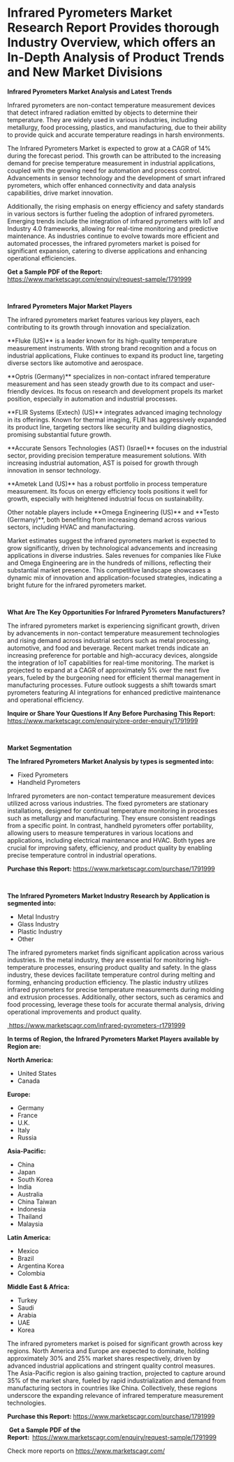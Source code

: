 <p><h1>Infrared Pyrometers Market Research Report Provides thorough Industry Overview, which offers an In-Depth Analysis of Product Trends and New Market Divisions</h1></p><p><strong>Infrared Pyrometers Market Analysis and Latest Trends</strong></p>
<p><p>Infrared pyrometers are non-contact temperature measurement devices that detect infrared radiation emitted by objects to determine their temperature. They are widely used in various industries, including metallurgy, food processing, plastics, and manufacturing, due to their ability to provide quick and accurate temperature readings in harsh environments. </p><p>The Infrared Pyrometers Market is expected to grow at a CAGR of 14% during the forecast period. This growth can be attributed to the increasing demand for precise temperature measurement in industrial applications, coupled with the growing need for automation and process control. Advancements in sensor technology and the development of smart infrared pyrometers, which offer enhanced connectivity and data analysis capabilities, drive market innovation. </p><p>Additionally, the rising emphasis on energy efficiency and safety standards in various sectors is further fueling the adoption of infrared pyrometers. Emerging trends include the integration of infrared pyrometers with IoT and Industry 4.0 frameworks, allowing for real-time monitoring and predictive maintenance. As industries continue to evolve towards more efficient and automated processes, the infrared pyrometers market is poised for significant expansion, catering to diverse applications and enhancing operational efficiencies.</p></p>
<p><strong>Get a Sample PDF of the Report:&nbsp;</strong> <a href="https://www.marketscagr.com/enquiry/request-sample/1791999?utm_campaign=3039&utm_medium=2&utm_source=Github&utm_content=ia&utm_term=10042025&utm_id=infrared-pyrometers">https://www.marketscagr.com/enquiry/request-sample/1791999</a></p>
<p>&nbsp;</p>
<p><strong>Infrared Pyrometers Major Market Players</strong></p>
<p><p>The infrared pyrometers market features various key players, each contributing to its growth through innovation and specialization. </p><p>**Fluke (US)** is a leader known for its high-quality temperature measurement instruments. With strong brand recognition and a focus on industrial applications, Fluke continues to expand its product line, targeting diverse sectors like automotive and aerospace.</p><p>**Optris (Germany)** specializes in non-contact infrared temperature measurement and has seen steady growth due to its compact and user-friendly devices. Its focus on research and development propels its market position, especially in automation and industrial processes.</p><p>**FLIR Systems (Extech) (US)** integrates advanced imaging technology in its offerings. Known for thermal imaging, FLIR has aggressively expanded its product line, targeting sectors like security and building diagnostics, promising substantial future growth.</p><p>**Accurate Sensors Technologies (AST) (Israel)** focuses on the industrial sector, providing precision temperature measurement solutions. With increasing industrial automation, AST is poised for growth through innovation in sensor technology.</p><p>**Ametek Land (US)** has a robust portfolio in process temperature measurement. Its focus on energy efficiency tools positions it well for growth, especially with heightened industrial focus on sustainability.</p><p>Other notable players include **Omega Engineering (US)** and **Testo (Germany)**, both benefiting from increasing demand across various sectors, including HVAC and manufacturing. </p><p>Market estimates suggest the infrared pyrometers market is expected to grow significantly, driven by technological advancements and increasing applications in diverse industries. Sales revenues for companies like Fluke and Omega Engineering are in the hundreds of millions, reflecting their substantial market presence. This competitive landscape showcases a dynamic mix of innovation and application-focused strategies, indicating a bright future for the infrared pyrometers market.</p></p>
<p>&nbsp;</p>
<p><strong>What Are The Key Opportunities For Infrared Pyrometers Manufacturers?</strong></p>
<p><p>The infrared pyrometers market is experiencing significant growth, driven by advancements in non-contact temperature measurement technologies and rising demand across industrial sectors such as metal processing, automotive, and food and beverage. Recent market trends indicate an increasing preference for portable and high-accuracy devices, alongside the integration of IoT capabilities for real-time monitoring. The market is projected to expand at a CAGR of approximately 5% over the next five years, fueled by the burgeoning need for efficient thermal management in manufacturing processes. Future outlook suggests a shift towards smart pyrometers featuring AI integrations for enhanced predictive maintenance and operational efficiency.</p></p>
<p><strong>Inquire or Share Your Questions If Any Before Purchasing This Report:</strong> <a href="https://www.marketscagr.com/enquiry/pre-order-enquiry/1791999?utm_campaign=3039&utm_medium=2&utm_source=Github&utm_content=ia&utm_term=10042025&utm_id=infrared-pyrometers">https://www.marketscagr.com/enquiry/pre-order-enquiry/1791999</a></p>
<p>&nbsp;</p>
<p><strong>Market Segmentation</strong></p>
<p><strong>The Infrared Pyrometers Market Analysis by types is segmented into:</strong></p>
<p><ul><li>Fixed Pyrometers</li><li>Handheld Pyrometers</li></ul></p>
<p><p>Infrared pyrometers are non-contact temperature measurement devices utilized across various industries. The fixed pyrometers are stationary installations, designed for continual temperature monitoring in processes such as metallurgy and manufacturing. They ensure consistent readings from a specific point. In contrast, handheld pyrometers offer portability, allowing users to measure temperatures in various locations and applications, including electrical maintenance and HVAC. Both types are crucial for improving safety, efficiency, and product quality by enabling precise temperature control in industrial operations.</p></p>
<p><strong>Purchase this Report:&nbsp;</strong><a href="https://www.marketscagr.com/purchase/1791999?utm_campaign=3039&utm_medium=2&utm_source=Github&utm_content=ia&utm_term=10042025&utm_id=infrared-pyrometers">https://www.marketscagr.com/purchase/1791999</a></p>
<p>&nbsp;</p>
<p><strong>The Infrared Pyrometers Market Industry Research by Application is segmented into:</strong></p>
<p><ul><li>Metal Industry</li><li>Glass Industry</li><li>Plastic Industry</li><li>Other</li></ul></p>
<p><p>The infrared pyrometers market finds significant application across various industries. In the metal industry, they are essential for monitoring high-temperature processes, ensuring product quality and safety. In the glass industry, these devices facilitate temperature control during melting and forming, enhancing production efficiency. The plastic industry utilizes infrared pyrometers for precise temperature measurements during molding and extrusion processes. Additionally, other sectors, such as ceramics and food processing, leverage these tools for accurate thermal analysis, driving operational improvements and product quality.</p></p>
<p><a href="https://www.marketscagr.com/infrared-pyrometers-r1791999?utm_campaign=3039&utm_medium=2&utm_source=Github&utm_content=ia&utm_term=10042025&utm_id=infrared-pyrometers">&nbsp;https://www.marketscagr.com/infrared-pyrometers-r1791999</a></p>
<p><strong>In terms of Region, the Infrared Pyrometers Market Players available by Region are:</strong></p>
<p>
    <p> <strong> North America: </strong>
        <ul>
            <li>United States</li>
            <li>Canada</li>
        </ul>
        </p> 
    <p> <strong> Europe: </strong>
        <ul>
            <li>Germany</li>
            <li>France</li>
            <li>U.K.</li>
            <li>Italy</li>
            <li>Russia</li>
        </ul>
        </p> 
    <p> <strong> Asia-Pacific: </strong>
        <ul>
            <li>China</li>
            <li>Japan</li>
            <li>South Korea</li>
            <li>India</li>
            <li>Australia</li>
            <li>China Taiwan</li>
            <li>Indonesia</li>
            <li>Thailand</li>
            <li>Malaysia</li>
        </ul>
        </p> 
    <p> <strong> Latin America: </strong>
        <ul>
            <li>Mexico</li>
            <li>Brazil</li>
            <li>Argentina Korea</li>
            <li>Colombia</li>
        </ul>
        </p> 
    <p> <strong> Middle East & Africa: </strong>
        <ul>
            <li>Turkey</li>
            <li>Saudi</li>
            <li>Arabia</li>
            <li>UAE</li>
            <li>Korea</li>
        </ul>
    </p>
    </p>
<p><p>The infrared pyrometers market is poised for significant growth across key regions. North America and Europe are expected to dominate, holding approximately 30% and 25% market shares respectively, driven by advanced industrial applications and stringent quality control measures. The Asia-Pacific region is also gaining traction, projected to capture around 35% of the market share, fueled by rapid industrialization and demand from manufacturing sectors in countries like China. Collectively, these regions underscore the expanding relevance of infrared temperature measurement technologies.</p></p>
<p><strong>Purchase this Report: </strong><a href="https://www.marketscagr.com/purchase/1791999?utm_campaign=3039&utm_medium=2&utm_source=Github&utm_content=ia&utm_term=10042025&utm_id=infrared-pyrometers">https://www.marketscagr.com/purchase/1791999</a></p>
<p>&nbsp;<strong>Get a Sample PDF of the Report:&nbsp;&nbsp;</strong><a href="https://www.marketscagr.com/enquiry/request-sample/1791999?utm_campaign=3039&utm_medium=2&utm_source=Github&utm_content=ia&utm_term=10042025&utm_id=infrared-pyrometers">https://www.marketscagr.com/enquiry/request-sample/1791999</a></p>
<p><strong></strong></p>
<p>Check more reports on <a href="https://www.marketscagr.com/?utm_campaign=3039&utm_medium=2&utm_source=Github&utm_content=ia&utm_term=10042025&utm_id=infrared-pyrometers">https://www.marketscagr.com/</a></p>